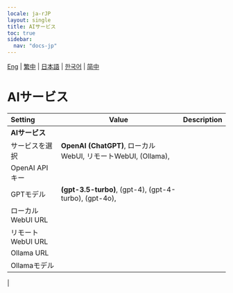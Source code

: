 ```yaml
---
locale: ja-rJP
layout: single
title: AIサービス
toc: true
sidebar:
  nav: "docs-jp"
---
```

[Eng](/dancexr/menu/2025.4/chat/ai_service) | [繁中](/tw/dancexr/menu/2025.4/chat/ai_service) | [日本語](/jp/dancexr/menu/2025.4/chat/ai_service) | [한국어](/kr/dancexr/menu/2025.4/chat/ai_service) | [简中](/zh/dancexr/menu/2025.4/chat/ai_service)

# AIサービス



| Setting | Value | Description |
| :--- | --- | :--- |
|**AIサービス** | | 
| サービスを選択 | **OpenAI (ChatGPT)**, ローカルWebUI, リモートWebUI, (Ollama),  |  |
| OpenAI APIキー || 
| GPTモデル | **(gpt-3.5-turbo)**, (gpt-4), (gpt-4-turbo), (gpt-4o),  |  |
| ローカルWebUI URL || 
| リモートWebUI URL || 
| Ollama URL || 
| Ollamaモデル || 
|
